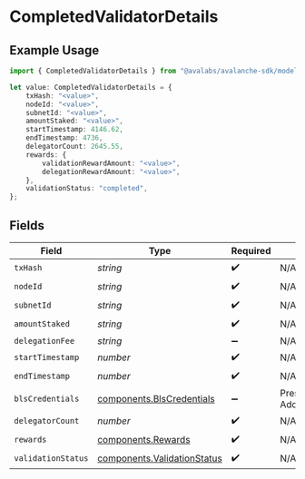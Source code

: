 # CompletedValidatorDetails

## Example Usage

```typescript
import { CompletedValidatorDetails } from "@avalabs/avalanche-sdk/models/components";

let value: CompletedValidatorDetails = {
    txHash: "<value>",
    nodeId: "<value>",
    subnetId: "<value>",
    amountStaked: "<value>",
    startTimestamp: 4146.62,
    endTimestamp: 4736,
    delegatorCount: 2645.55,
    rewards: {
        validationRewardAmount: "<value>",
        delegationRewardAmount: "<value>",
    },
    validationStatus: "completed",
};
```

## Fields

| Field                                                                      | Type                                                                       | Required                                                                   | Description                                                                |
| -------------------------------------------------------------------------- | -------------------------------------------------------------------------- | -------------------------------------------------------------------------- | -------------------------------------------------------------------------- |
| `txHash`                                                                   | *string*                                                                   | :heavy_check_mark:                                                         | N/A                                                                        |
| `nodeId`                                                                   | *string*                                                                   | :heavy_check_mark:                                                         | N/A                                                                        |
| `subnetId`                                                                 | *string*                                                                   | :heavy_check_mark:                                                         | N/A                                                                        |
| `amountStaked`                                                             | *string*                                                                   | :heavy_check_mark:                                                         | N/A                                                                        |
| `delegationFee`                                                            | *string*                                                                   | :heavy_minus_sign:                                                         | N/A                                                                        |
| `startTimestamp`                                                           | *number*                                                                   | :heavy_check_mark:                                                         | N/A                                                                        |
| `endTimestamp`                                                             | *number*                                                                   | :heavy_check_mark:                                                         | N/A                                                                        |
| `blsCredentials`                                                           | [components.BlsCredentials](../../models/components/blscredentials.md)     | :heavy_minus_sign:                                                         | Present for AddPermissionlessValidatorTx                                   |
| `delegatorCount`                                                           | *number*                                                                   | :heavy_check_mark:                                                         | N/A                                                                        |
| `rewards`                                                                  | [components.Rewards](../../models/components/rewards.md)                   | :heavy_check_mark:                                                         | N/A                                                                        |
| `validationStatus`                                                         | [components.ValidationStatus](../../models/components/validationstatus.md) | :heavy_check_mark:                                                         | N/A                                                                        |